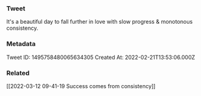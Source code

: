 ### Tweet
It's a beautiful day to fall further in love with slow progress &amp; monotonous consistency.

### Metadata
Tweet ID: 1495758480065634305
Created At: 2022-02-21T13:53:06.000Z

### Related
[[2022-03-12 09-41-19 Success comes from consistency]]


